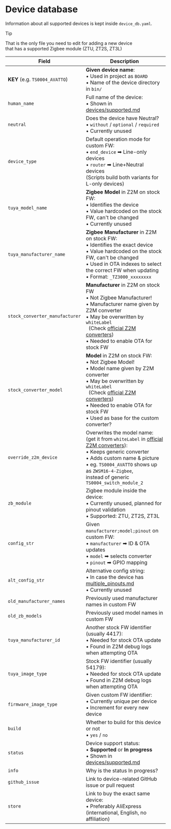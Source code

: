 # Device database

Information about all supported devices is kept inside `device_db.yaml`.

> [!TIP]  
> That is the only file you need to edit for adding a new device  
> that has a supported Zigbee module (ZTU, ZT2S, ZT3L)

[off_conv]: https://github.com/Koenkk/zigbee-herdsman-converters/tree/master/src/devices

| Field                        | Description                                                                                                                  |
|------------------------------|------------------------------------------------------------------------------------------------------------------------------|
|**KEY** (e.g. `TS0004_AVATTO`)| **Given device name**: <br> • Used in project as `BOARD` <br> • Name of the device directory in `bin/`                       |
|`human_name`                  | Full name of the device: <br> • Shown in [devices/supported.md](/docs/devices/supported.md)                                  |
|`neutral`                     | Does the device have Neutral? <br> • `without` / `optional` / `required` <br> • Currently unused |
|`device_type`                 | Default operation mode for custom FW: <br> • `end_device` ➡ Line-only devices <br> • `router` ➡ Line+Neutral devices <br> (Scripts build both variants for L-only devices) |
|`tuya_model_name`             | **Zigbee Model** in Z2M on stock FW: <br> • Identifies the device <br> • Value hardcoded on the stock FW, can't be changed <br> • Currently unused|
|`tuya_manufacturer_name`      | **Zigbee Manufacturer** in Z2M on stock FW: <br> • Identifies the exact device <br> • Value hardcoded on the stock FW, can't be changed <br> • Used in OTA indexes to select the correct FW when updating <br> • Format: `_TZ3000_xxxxxxxx` |
|`stock_converter_manufacturer`| **Manufacturer** in Z2M on stock FW <br> • Not Zigbee Manufacturer! <br> • Manufacturer name given by Z2M converter <br> • May be overwritten by `whiteLabel` <br> &nbsp; (Check [official Z2M converters][off_conv]) <br> • Needed to enable OTA for stock FW |
|`stock_converter_model`       | **Model** in Z2M on stock FW: <br> • Not Zigbee Model! <br> • Model name given by Z2M converter <br> • May be overwritten by `whiteLabel` <br> &nbsp; (Check [official Z2M converters][off_conv]) <br> • Needed to enable OTA for stock FW <br> • Used as base for the custom converter? |
|`override_z2m_device`         | Overwrites the model name: <br> (get it from `whiteLabel` in [official Z2M converters][off_conv]): <br> • Keeps generic converter <br> • Adds custom name & picture <br> • eg. `TS0004_AVATTO` shows up as `ZWSM16-4-Zigbee`, <br> instead of generic `TS0004_switch_module_2`                                     |
|`zb_module`                   | Zigbee module inside the device: <br> • Currently unused, planned for pinout validation <br> • Supported: ZTU, ZT2S, ZT3L    |
|`config_str`                  | Given `manufacturer;model;pinout` on custom FW: <br> • `manufacturer` ➡ ID & OTA updates <br> • `model` ➡ selects converter <br> • `pinout` ➡ GPIO mapping |
|`alt_config_str`              | Alternative config string: <br> • In case the device has [multiple_pinouts.md](/docs/devices/multiple_pinouts.md) <br> • Currently unused|
|`old_manufacturer_names`      | Previously used manufacturer names in custom FW                                                                              |
|`old_zb_models`               | Previously used model names in custom FW                                                                                     |
|`tuya_manufacturer_id`        | Another stock FW identifier (usually 4417): <br> • Needed for stock OTA update <br> • Found in Z2M debug logs when attempting OTA|
|`tuya_image_type`             | Stock FW identifier (usually 54179): <br> • Needed for stock OTA update <br> • Found in Z2M debug logs when attempting OTA   |
|`firmware_image_type`         | Given custom FW identifier: <br> • Currently unique per device <br> • Increment for every new device                         |
|`build`                       | Whether to build for this device or not <br> • `yes` / `no`                                                                  |
|`status`                      | Device support status: <br> • **Supported** or **In progress** <br> • Shown in [devices/supported.md](/docs/devices/supported.md)|
|`info`                        | Why is the status In progress?                                                                                               |
|`github_issue`                | Link to device-related GitHub issue or pull request                                                                          |
|`store`                       | Link to buy the exact same device: <br> • Preferably AliExpress (international, English, no affiliation)                     |
